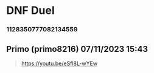 # DNF Duel
### 1128350777082134559
## Primo (primo8216) 07/11/2023 15:43 

> https://youtu.be/eSfl8L-wYEw

